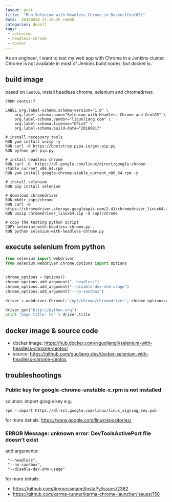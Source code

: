 ```yaml
---
layout: post
title:  "Run Selenium with Headless Chrome in Docker(CentOS)"
date:  20180818 17:10:35 +0800
categories: deault 
tags:
 - selenium
 - headless-chrome
 - docker 
---
```


As an engineer, I want to test my web app with Chrome in a Jenkins cluster. Chrome is not available in most of 
Jenkins build nodes, but docker is.

## build image

based on `CentOS`, install headless chrome, selenium and chromedriver.

```
FROM centos:7

LABEL org.label-schema.schema-version="1.0" \
    org.label-schema.name="Selenium with Headless Chrome and CentOS" \
    org.label-schema.vendor="liguoliang.com" \
    org.label-schema.license="GPLv2" \
    org.label-schema.build-date="20180817"

# install necessary tools
RUN yum install unzip -y
RUN curl -O https://bootstrap.pypa.io/get-pip.py
RUN python get-pip.py

# install headless chrome
RUN curl -O  https://dl.google.com/linux/direct/google-chrome-stable_current_x86_64.rpm
RUN yum install google-chrome-stable_current_x86_64.rpm -y

# install selenium
RUN pip install selenium

# download chromedriver
RUN mkdir /opt/chrome
RUN curl -O https://chromedriver.storage.googleapis.com/2.41/chromedriver_linux64.zip
RUN unzip chromedriver_linux64.zip -d /opt/chrome

# copy the testing python script
COPY selenium-with-headless-chrome.py .
RUN python selenium-with-headless-chrome.py
```

## execute selenium from python

```python
from selenium import webdriver
from selenium.webdriver.chrome.options import Options


chrome_options = Options()
chrome_options.add_argument("--headless")
chrome_options.add_argument("--disable-dev-shm-usage")
chrome_options.add_argument("--no-sandbox")

driver = webdriver.Chrome(r'/opt/chrome/chromedriver', chrome_options=chrome_options)

driver.get("http://python.org")
print "page title: %s" % driver.title
```

## docker image & source code

* docker image: https://hub.docker.com/r/guoliangli/selenium-with-headless-chrome-centos/ 
* source: https://github.com/guoliang-dev/docker-selenium-with-headless-chrome-centos


## troubleshootings

### Public key for google-chrome-unstable-x.rpm is not installed

solution: import google key e.g.
```
rpm --import https://dl-ssl.google.com/linux/linux_signing_key.pub
```
for more detials: https://www.google.com/linuxrepositories/

### ERROR Message: unknown error: DevToolsActivePort file doesn't exist

add arguments: 
```
 "--headless",
 "--no-sandbox",
 "--disable-dev-shm-usage"
```
for more details: 
* https://github.com/timgrossmann/InstaPy/issues/2362
* https://github.com/karma-runner/karma-chrome-launcher/issues/158
